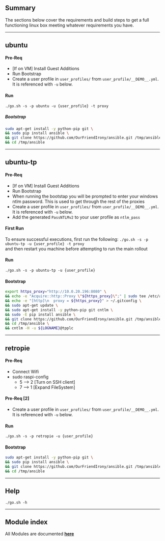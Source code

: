 ## Summary
The sections below cover the requirements and build steps to get a full functioning linux box meeting whatever requirements you have.
___
## ubuntu
#### Pre-Req
- [If on VM] Install Guest Additions
- Run Bootstrap
- Create a user profile in `user_profiles/` from `user_profile/__DEMO__.yml`. 
  It is referenced with `-u` below.  

#### Run
`./go.sh -s -p ubuntu -u {user_profile} -t proxy`  

##### Bootstrap
```bash
sudo apt-get install -y python-pip git \
&& sudo pip install ansible \
&& git clone https://github.com/OurFriendIrony/ansible.git /tmp/ansible \
&& cd /tmp/ansible
```

___
## ubuntu-tp
#### Pre-Req
- [If on VM] Install Guest Additions
- Run Bootstrap
- When running the bootstap you will be prompted to enter your windows ntlm password. This is used to get through the rest of the proxies
- Create a user profile in `user_profiles/` from `user_profile/__DEMO__.yml`. 
  It is referenced with `-u` below.  
- Add the generated `PassNTLMv2` to your user profile as `ntlm_pass`

#### First Run
To ensure successful executions, first run the following:
`./go.sh -s -p ubuntu-tp -u {user_profile} -t proxy`  
and then restart you machine before attempting to run the main rollout

#### Run
`./go.sh -s -p ubuntu-tp -u {user_profile}`  


#### Bootstrap
```bash
export https_proxy="http://10.0.20.196:8080" \
&& echo -e "Acquire::http::Proxy \"${https_proxy}\";" | sudo tee /etc/apt/apt.conf.d/01proxy > /dev/null \
&& echo -e "[http]\n  proxy = ${https_proxy}" > ~/.gitconfig \
&& sudo apt-get update \
&& sudo apt-get install -y python-pip git cntlm \
&& sudo -E pip install ansible \
&& git clone https://github.com/OurFriendIrony/ansible.git /tmp/ansible \
&& cd /tmp/ansible \
&& cntlm -H -u ${LOGNAME}@tpplc
```

___
## retropie
#### Pre-Req
- Connect Wifi
- sudo raspi-config
  - 5 --> 2 [Turn on SSH client]
  - 7 --> 1 [Expand FileSystem]

#### Pre-Req [2]
- Create a user profile in `user_profiles/` from `user_profile/__DEMO__.yml`. 
  It is referenced with `-u` below.  

#### Run
`./go.sh -s -p retropie -u {user_profile}`  

#### Bootstrap
```bash
sudo apt-get install -y python-pip git \
&& sudo pip install ansible \
&& git clone https://github.com/OurFriendIrony/ansible.git /tmp/ansible \
&& cd /tmp/ansible
```

___
## Help
`./go.sh -h`

___
## Module index
All Modules are documented [**here**](http://docs.ansible.com/ansible/latest/list_of_all_modules.html)

